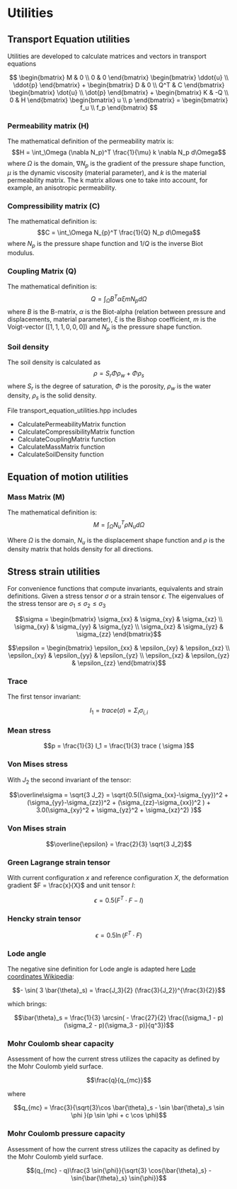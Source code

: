 # Utilities


## Transport Equation utilities

Utilities are developed to calculate matrices and vectors in transport equations

$$ \begin{bmatrix} M & 0 \\
                   0 & 0 \end{bmatrix} \begin{bmatrix} \ddot{u} \\
                                                       \ddot{p} \end{bmatrix}  +
   \begin{bmatrix} D & 0 \\
                   Q^T & C \end{bmatrix} \begin{bmatrix} \dot{u} \\
                                                          \dot{p} \end{bmatrix}  +
   \begin{bmatrix} K & -Q \\
                   0 & H \end{bmatrix} \begin{bmatrix} u \\
                                                       p \end{bmatrix} =
   \begin{bmatrix} f_u \\
                   f_p \end{bmatrix} $$

### Permeability matrix (H)

The mathematical definition of the permeability matrix is:
$$H = \int_\Omega (\nabla N_p)^T \frac{1}{\mu} k \nabla N_p d\Omega$$
where $\Omega$ is the domain, $\nabla N_p$ is the gradient of the pressure shape function, $\mu$ is the dynamic viscosity (material parameter), and $k$ is the material permeability matrix. The k matrix allows one to take into account, for example, an anisotropic permeability. 

### Compressibility matrix (C)

The mathematical definition is:
$$C = \int_\Omega N_{p}^T \frac{1}{Q} N_p d\Omega$$
where $N_p$ is the pressure shape function and $1/Q$ is the inverse Biot modulus.

### Coupling Matrix (Q)

The mathematical definition is:
$$Q = \int_\Omega B^T \alpha \xi m N_p d\Omega$$
where $B$ is the B-matrix, $\alpha$ is the Biot-alpha (relation between pressure and displacements, material parameter), $\xi$ is the Bishop coefficient, $m$ is the Voigt-vector ($[1,1,1,0,0,0]$) and $N_p$ is the pressure shape function.

### Soil density

The soil density is calculated as
$$\rho= S_r \Phi \rho_w + \Phi \rho_s$$
where $S_r$ is the degree of saturation, $\Phi$ is the porosity, $\rho_w$ is the water density, $\rho_s$ is the solid density. 

File transport_equation_utilities.hpp includes 

-  CalculatePermeabilityMatrix function
-  CalculateCompressibilityMatrix function
-  CalculateCouplingMatrix function
-  CalculateMassMatrix function
-  CalculateSoilDensity function

## Equation of motion utilities

### Mass Matrix (M)

The mathematical definition is:
$$M = \int_\Omega N_{u}^T \rho N_u d\Omega$$

Where $\Omega$ is the domain, $N_u$ is the displacement shape function and $\rho$ is the density matrix that holds density for all directions.


## Stress strain utilities

For convenience functions that compute invariants, equivalents and strain definitions.
Given a stress tensor $\sigma$ or a strain tensor $\epsilon$. The eigenvalues of the stress tensor are $\sigma_1 \le \sigma_2 \le \sigma_3$

$$\sigma = \begin{bmatrix} \sigma_{xx} & \sigma_{xy} & \sigma_{xz} \\
                           \sigma_{xy} & \sigma_{yy} & \sigma_{yz} \\
                           \sigma_{xz} & \sigma_{yz} & \sigma_{zz}  \end{bmatrix}$$

$$\epsilon = \begin{bmatrix} \epsilon_{xx} & \epsilon_{xy} & \epsilon_{xz} \\
                             \epsilon_{xy} & \epsilon_{yy} & \epsilon_{yz} \\
                             \epsilon_{xz} & \epsilon_{yz} & \epsilon_{zz}  \end{bmatrix}$$

### Trace

The first tensor invariant:

$$I_1 = trace(\sigma) = \Sigma_i \sigma_{i,i}$$

### Mean stress

$$p = \frac{1}{3} I_1 = \frac{1}{3} trace ( \sigma )$$

### Von Mises stress

With $J_2$ the second invariant of the tensor:

$$\overline\sigma = \sqrt{3 J_2} = \sqrt{0.5((\sigma_{xx}-\sigma_{yy})^2 +
                                 (\sigma_{yy}-\sigma_{zz})^2 +
                                 (\sigma_{zz}-\sigma_{xx})^2 ) +
                            3.0(\sigma_{xy}^2 + \sigma_{yz}^2 + \sigma_{xz}^2) }$$

### Von Mises strain

$$\overline{\epsilon} = \frac{2}{3} \sqrt{3 J_2}$$

### Green Lagrange strain tensor

With current configuration $x$ and reference configuration $X$, the deformation gradient $F = \frac{x}{X}$ and unit tensor $I$:

$$\epsilon = 0.5 ( F^T \cdot F - I )$$

### Hencky strain tensor

$$\epsilon = 0.5 \ln ( F^T \cdot F )$$

### Lode angle

The negative sine definition for Lode angle is adapted here [Lode coordinates Wikipedia](https://en.wikipedia.org/wiki/Lode_coordinates):

$$- \sin( 3 \bar{\theta}_s) = \frac{J_3}{2} (\frac{3}{J_2})^{\frac{3}{2}}$$

which brings:

$$\bar{\theta}_s = \frac{1}{3} \arcsin( - \frac{27}{2} \frac{(\sigma_1 - p)(\sigma_2 - p)(\sigma_3 - p)}{q^3})$$

### Mohr Coulomb shear capacity

Assessment of how the current stress utilizes the capacity as defined by the Mohr Coulomb yield surface.

$$\frac{q}{q_{mc}}$$

where

$$q_{mc} = \frac{3}{\sqrt{3}\cos \bar{\theta}_s - \sin \bar{\theta}_s \sin \phi }(p \sin \phi + c \cos \phi)$$

### Mohr Coulomb pressure capacity

Assessment of how the current stress utilizes the capacity as defined by the Mohr Coulomb yield surface.

$$(q_{mc} - q)\frac{3 \sin{\phi}}{\sqrt{3} \cos{\bar{\theta}_s} - \sin{\bar{\theta}_s} \sin{\phi}}$$

